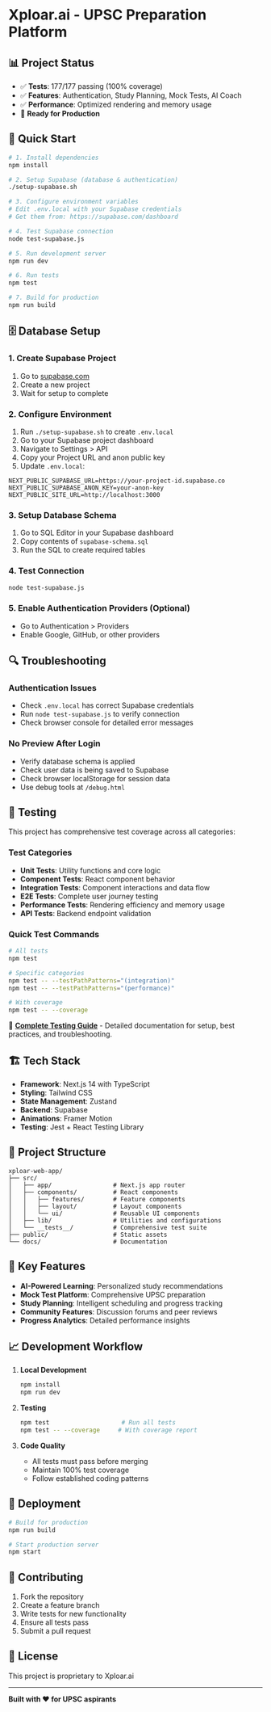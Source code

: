 # Xploar.ai - UPSC Preparation Platform

## 📊 Project Status

- ✅ **Tests**: 177/177 passing (100% coverage)
- ✅ **Features**: Authentication, Study Planning, Mock Tests, AI Coach
- ✅ **Performance**: Optimized rendering and memory usage
- 🚀 **Ready for Production**

## 🚀 Quick Start

```bash
# 1. Install dependencies
npm install

# 2. Setup Supabase (database & authentication)
./setup-supabase.sh

# 3. Configure environment variables
# Edit .env.local with your Supabase credentials
# Get them from: https://supabase.com/dashboard

# 4. Test Supabase connection
node test-supabase.js

# 5. Run development server
npm run dev

# 6. Run tests
npm test

# 7. Build for production
npm run build
```

## 🗄️ Database Setup

### 1. Create Supabase Project
1. Go to [supabase.com](https://supabase.com)
2. Create a new project
3. Wait for setup to complete

### 2. Configure Environment
1. Run `./setup-supabase.sh` to create `.env.local`
2. Go to your Supabase project dashboard
3. Navigate to Settings > API
4. Copy your Project URL and anon public key
5. Update `.env.local`:
```env
NEXT_PUBLIC_SUPABASE_URL=https://your-project-id.supabase.co
NEXT_PUBLIC_SUPABASE_ANON_KEY=your-anon-key
NEXT_PUBLIC_SITE_URL=http://localhost:3000
```

### 3. Setup Database Schema
1. Go to SQL Editor in your Supabase dashboard
2. Copy contents of `supabase-schema.sql`
3. Run the SQL to create required tables

### 4. Test Connection
```bash
node test-supabase.js
```

### 5. Enable Authentication Providers (Optional)
- Go to Authentication > Providers
- Enable Google, GitHub, or other providers

## 🔍 Troubleshooting

### Authentication Issues
- Check `.env.local` has correct Supabase credentials
- Run `node test-supabase.js` to verify connection
- Check browser console for detailed error messages

### No Preview After Login
- Verify database schema is applied
- Check user data is being saved to Supabase
- Check browser localStorage for session data
- Use debug tools at `/debug.html`

## 🧪 Testing

This project has comprehensive test coverage across all categories:

### Test Categories
- **Unit Tests**: Utility functions and core logic
- **Component Tests**: React component behavior
- **Integration Tests**: Component interactions and data flow
- **E2E Tests**: Complete user journey testing
- **Performance Tests**: Rendering efficiency and memory usage
- **API Tests**: Backend endpoint validation

### Quick Test Commands

```bash
# All tests
npm test

# Specific categories
npm test -- --testPathPatterns="(integration)"
npm test -- --testPathPatterns="(performance)"

# With coverage
npm test -- --coverage
```

📖 **[Complete Testing Guide](TESTING-README.md)** - Detailed documentation for setup, best practices, and troubleshooting.

## 🏗️ Tech Stack

- **Framework**: Next.js 14 with TypeScript
- **Styling**: Tailwind CSS
- **State Management**: Zustand
- **Backend**: Supabase
- **Animations**: Framer Motion
- **Testing**: Jest + React Testing Library

## 📁 Project Structure

```
xploar-web-app/
├── src/
│   ├── app/                 # Next.js app router
│   ├── components/          # React components
│   │   ├── features/        # Feature components
│   │   ├── layout/          # Layout components
│   │   └── ui/              # Reusable UI components
│   ├── lib/                 # Utilities and configurations
│   └── __tests__/           # Comprehensive test suite
├── public/                  # Static assets
└── docs/                    # Documentation
```

## 🎯 Key Features

- **AI-Powered Learning**: Personalized study recommendations
- **Mock Test Platform**: Comprehensive UPSC preparation
- **Study Planning**: Intelligent scheduling and progress tracking
- **Community Features**: Discussion forums and peer reviews
- **Progress Analytics**: Detailed performance insights

## 📈 Development Workflow

1. **Local Development**
   ```bash
   npm install
   npm run dev
   ```

2. **Testing**
   ```bash
   npm test                    # Run all tests
   npm test -- --coverage     # With coverage report
   ```

3. **Code Quality**
   - All tests must pass before merging
   - Maintain 100% test coverage
   - Follow established coding patterns

## 🚀 Deployment

```bash
# Build for production
npm run build

# Start production server
npm start
```

## 📝 Contributing

1. Fork the repository
2. Create a feature branch
3. Write tests for new functionality
4. Ensure all tests pass
5. Submit a pull request

## 📄 License

This project is proprietary to Xploar.ai

---

**Built with ❤️ for UPSC aspirants**
